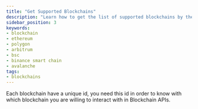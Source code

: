 ```yaml
---
title: "Get Supported Blockchains"
description: "Learn how to get the list of supported blockchains by the API"
sidebar_position: 3
keywords:
- blockchain
- ethereum
- polygon
- arbitrum
- bsc
- binance smart chain
- avalanche
tags:
- blockchains
---
```


Each blockchain have a unique id, you need this id in order to know with which blockchain you are willing to interact with in Blockchain APIs.



